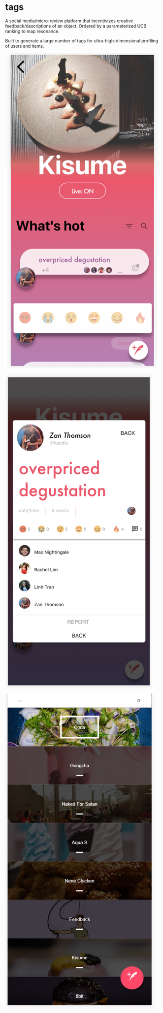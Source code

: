 # tags

A social media/micro-review platform that incentivizes creative feedback/descriptions of an object. Ordered by a parameterized UCB ranking to map resonance.

Built to generate a large number of tags for ultra-high-dimensional profiling of users and items.

![alt text](https://github.com/Z-an/tags/blob/master/client/src/Assets/tags_ui.png)

![alt text](https://github.com/Z-an/tags/blob/master/client/src/Assets/tag_view.png)

![alt text](https://github.com/Z-an/tags/blob/master/client/src/Assets/select.png)
